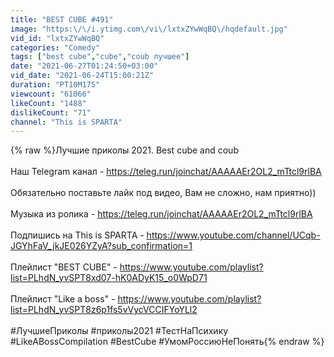 ```yaml
---
title: "BEST CUBE #491"
image: "https:\/\/i.ytimg.com\/vi\/lxtxZYwWqBQ\/hqdefault.jpg"
vid_id: "lxtxZYwWqBQ"
categories: "Comedy"
tags: ["best cube","cube","coub лучшее"]
date: "2021-06-27T01:24:50+03:00"
vid_date: "2021-06-24T15:00:21Z"
duration: "PT10M17S"
viewcount: "61066"
likeCount: "1488"
dislikeCount: "71"
channel: "This is SPARTA"
---
```

{% raw %}Лучшие приколы 2021. Best cube and coub<br /><br />Наш Telegram канал - <a rel="nofollow" target="blank" href="https://teleg.run/joinchat/AAAAAEr2OL2_mTtcl9rlBA">https://teleg.run/joinchat/AAAAAEr2OL2_mTtcl9rlBA</a><br /><br />Обязательно поставьте лайк под видео, Вам не сложно, нам приятно))<br /><br />Музыка из ролика - <a rel="nofollow" target="blank" href="https://teleg.run/joinchat/AAAAAEr2OL2_mTtcl9rlBA">https://teleg.run/joinchat/AAAAAEr2OL2_mTtcl9rlBA</a><br /><br />Подпишись на This is SPARTA - <a rel="nofollow" target="blank" href="https://www.youtube.com/channel/UCqb-JGYhFaV_jkJE026YZyA?sub_confirmation=1">https://www.youtube.com/channel/UCqb-JGYhFaV_jkJE026YZyA?sub_confirmation=1</a><br /><br />Плейлист &quot;BEST CUBE&quot; - <a rel="nofollow" target="blank" href="https://www.youtube.com/playlist?list=PLhdN_yvSPT8xd07-hK0ADyK15_o0WpD71">https://www.youtube.com/playlist?list=PLhdN_yvSPT8xd07-hK0ADyK15_o0WpD71</a><br /><br />Плейлист &quot;Like a boss&quot; - <a rel="nofollow" target="blank" href="https://www.youtube.com/playlist?list=PLhdN_yvSPT8z6p1fs5vVycVCCIFYoYLl2">https://www.youtube.com/playlist?list=PLhdN_yvSPT8z6p1fs5vVycVCCIFYoYLl2</a><br /><br />#ЛучшиеПриколы #приколы2021 #ТестНаПсихику #LikeABossCompilation #BestCube #УмомРоссиюНеПонять{% endraw %}
